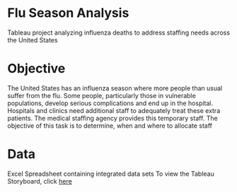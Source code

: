 # Flu Season Analysis
Tableau project analyzing influenza deaths to address staffing needs across the United States

# Objective
The United States has an influenza season where more people than usual
suffer from the flu. Some people, particularly those in vulnerable populations, develop serious
complications and end up in the hospital. Hospitals and clinics need additional staff to
adequately treat these extra patients. The medical staffing agency provides this temporary
staff. The objective of this task is to determine, when and where to allocate staff 

# Data 
Excel Spreadsheet containing integrated data sets
To view the Tableau Storyboard, click [here](https://public.tableau.com/views/PreparingforInfluenza_16757945587920/PreparingForInfluenzaStory?:language=en-US&:display_count=n&:origin=viz_share_link)
